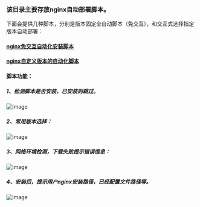 ### 该目录主要存放nginx自动部署脚本。

下面会提供几种脚本，分别是版本固定全自动脚本（免交互），和交互式选择指定版本自动部署：

#### [nginx免交互自动化安装脚本](https://github.com/lutixiaya/shell/blob/master/nginx%E8%87%AA%E5%8A%A8%E5%AE%89%E8%A3%85/lutixiaya_auto_install_nginx.sh)
#### [nginx自定义版本的自动化脚本](https://github.com/lutixiaya/shell/blob/master/nginx%E8%87%AA%E5%8A%A8%E5%AE%89%E8%A3%85/lutixiaya_choice_nginx_version.sh)

#### 脚本功能：
##### 1、检测脚本是否安装，已安装则跳过。
![image](https://user-images.githubusercontent.com/48750425/149281451-dc1aa1a6-d4c9-4561-ade1-317ee69d7da3.png)

##### 2、常用版本选择：
![image](https://user-images.githubusercontent.com/48750425/149281585-bac9378f-6189-4d65-b370-473277e9e5d1.png)

##### 3、网络环境检测，下载失败提示错误信息：
![image](https://user-images.githubusercontent.com/48750425/149282014-77e7f2a0-245e-4eb3-99eb-fd30cb5f7856.png)

##### 4、安装后，提示用户nginx安装路径，已经配置文件路径等。
![image](https://user-images.githubusercontent.com/48750425/149281209-89b8b87c-60ef-41b5-aeb3-d2e0b16d213f.png)


